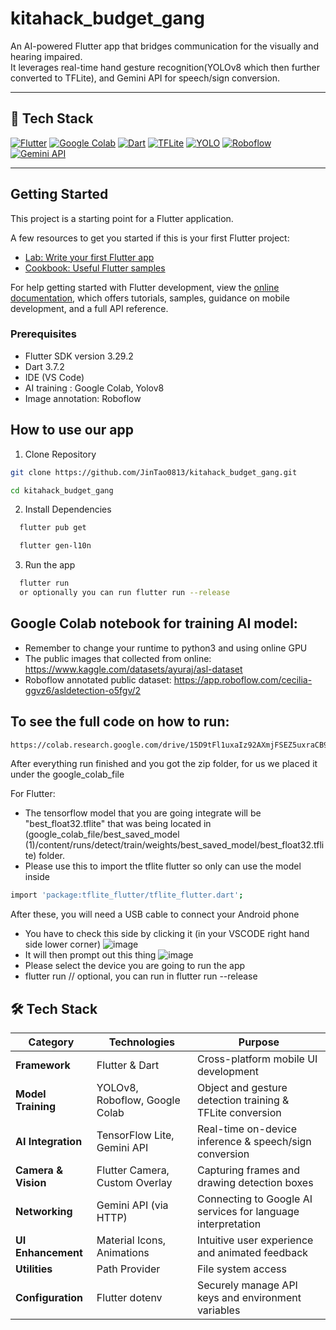 # kitahack_budget_gang

An AI-powered Flutter app that bridges communication for the visually and hearing impaired.  
It leverages real-time hand gesture recognition(YOLOv8 which then further converted to TFLite), and Gemini API for speech/sign conversion.

---

## 🚀 Tech Stack

[![Flutter](https://img.shields.io/badge/Flutter-02569B?style=for-the-badge&logo=flutter&logoColor=white)](https://flutter.dev/)
[![Google Colab](https://img.shields.io/badge/Google%20Colab-F9AB00?style=for-the-badge&logo=google-colab&logoColor=white)](https://colab.research.google.com/)
[![Dart](https://img.shields.io/badge/Dart-0175C2?style=for-the-badge&logo=dart&logoColor=white)](https://dart.dev/)
[![TFLite](https://img.shields.io/badge/TFLite-FF6F00?style=for-the-badge&logo=tensorflow&logoColor=white)](https://www.tensorflow.org/lite)
[![YOLO](https://img.shields.io/badge/YOLO-00FFFF?style=for-the-badge&logo=github&logoColor=black)](https://docs.ultralytics.com/)
[![Roboflow](https://img.shields.io/badge/Roboflow-101010?style=for-the-badge&logo=roboflow&logoColor=white)](https://roboflow.com/)
[![Gemini API](https://img.shields.io/badge/Gemini%20API-4285F4?style=for-the-badge&logo=google&logoColor=white)](https://ai.google.dev/)

---

## Getting Started

This project is a starting point for a Flutter application.

A few resources to get you started if this is your first Flutter project:

- [Lab: Write your first Flutter app](https://docs.flutter.dev/get-started/codelab)
- [Cookbook: Useful Flutter samples](https://docs.flutter.dev/cookbook)

For help getting started with Flutter development, view the
[online documentation](https://docs.flutter.dev/), which offers tutorials,
samples, guidance on mobile development, and a full API reference.

### Prerequisites

- Flutter SDK version 3.29.2
- Dart 3.7.2
- IDE (VS Code)
- AI training : Google Colab, Yolov8
- Image annotation: Roboflow

## How to use our app
1. Clone Repository
```bash
git clone https://github.com/JinTao0813/kitahack_budget_gang.git
```
```bash
cd kitahack_budget_gang
```
2. Install Dependencies
```bash
  flutter pub get
```
```bash
  flutter gen-l10n
```
3. Run the app
```bash
  flutter run
  or optionally you can run flutter run --release
```
## Google Colab notebook for training AI model:
- Remember to change your runtime to python3 and using online GPU
- The public images that collected from online: https://www.kaggle.com/datasets/ayuraj/asl-dataset
- Roboflow annotated public dataset:  https://app.roboflow.com/cecilia-ggvz6/asldetection-o5fgv/2
## To see the full code on how to run:

```bash
https://colab.research.google.com/drive/15D9tFl1uxaIz92AXmjFSEZ5uxraCB9qn?usp=sharing
```
After everything run finished and you got the zip folder, for us we placed it under the google_colab_file

For Flutter:
- The tensorflow model that you are going integrate will be "best_float32.tflite" that was being located in (google_colab_file/best_saved_model (1)/content/runs/detect/train/weights/best_saved_model/best_float32.tflite) folder.
- Please use this to import the tflite flutter so only can use the model inside
  
```bash
import 'package:tflite_flutter/tflite_flutter.dart';
```
After these, you will need a USB cable to connect your Android phone 
* You have to check this side by clicking it (in your VSCODE right hand side lower corner)
 ![image](https://github.com/user-attachments/assets/af27178f-589e-4d2f-acee-edb39d8b726c)
* It will then prompt out this thing
 ![image](https://github.com/user-attachments/assets/c47cfedb-40ef-4827-92c5-be1e9fd4710b)
* Please select the device you are going to run the app
* flutter run // optional, you can run in flutter run --release

## 🛠️ Tech Stack

| Category           | Technologies                                              | Purpose                                                                 |
|--------------------|-----------------------------------------------------------|-------------------------------------------------------------------------|
| **Framework**       | Flutter & Dart                                           | Cross-platform mobile UI development                                    |
| **Model Training**  | YOLOv8, Roboflow, Google Colab                           | Object and gesture detection training & TFLite conversion               |
| **AI Integration**  | TensorFlow Lite, Gemini API                              | Real-time on-device inference & speech/sign conversion                  |
| **Camera & Vision** | Flutter Camera, Custom Overlay                           | Capturing frames and drawing detection boxes                            |
| **Networking**      | Gemini API (via HTTP)                                    | Connecting to Google AI services for language interpretation            |
| **UI Enhancement**  | Material Icons, Animations                               | Intuitive user experience and animated feedback                         |
| **Utilities**       | Path Provider                                            | File system access                                                      |
| **Configuration**   | Flutter dotenv                                           | Securely manage API keys and environment variables                      |




